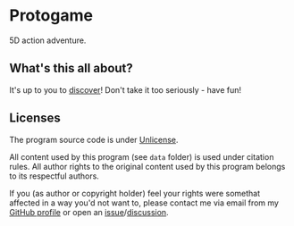 # Protogame

5D action adventure.

## What's this all about?

It's up to you to [discover](https://roman-yagodin.github.io/protogame/)!
Don't take it too seriously - have fun!

## Licenses

The program source code is under [Unlicense](https://unlicense.org).

All content used by this program (see `data` folder) is used under citation rules.
All author rights to the original content used by this program belongs to its respectful authors.

If you (as author or copyright holder) feel your rights were somethat affected in a way you'd not want to,
please contact me via email from my [GitHub profile](https://github.com/roman-yagodin/protogame)
or open an [issue](https://github.com/roman-yagodin/protogame/issues)/[discussion](https://github.com/roman-yagodin/protogame/discussions).
